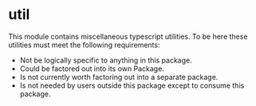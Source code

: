 # util

This module contains miscellaneous typescript utilities.
To be here these utilities must meet the following requirements:

- Not be logically specific to anything in this package.
- Could be factored out into its own Package.
- Is not currently worth factoring out into a separate package.
- Is not needed by users outside this package except to consume this package.

